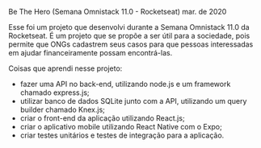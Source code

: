 Be The Hero (Semana Omnistack 11.0 - Rocketseat)
mar. de 2020

Esse foi um projeto que desenvolvi durante a Semana Omnistack 11.0 da Rocketseat. É um projeto que se propõe a ser útil para a sociedade, pois permite que ONGs cadastrem seus casos para que pessoas interessadas em ajudar financeiramente possam encontrá-las.

Coisas que aprendi nesse projeto:
* fazer uma API no back-end, utilizando node.js e um framework chamado express.js;
* utilizar banco de dados SQLite junto com a API, utilizando um query builder chamado Knex.js;
* criar o front-end da aplicação utilizando React.js;
* criar o aplicativo mobile utilizando React Native com o Expo;
* criar testes unitários e testes de integração para a aplicação.
